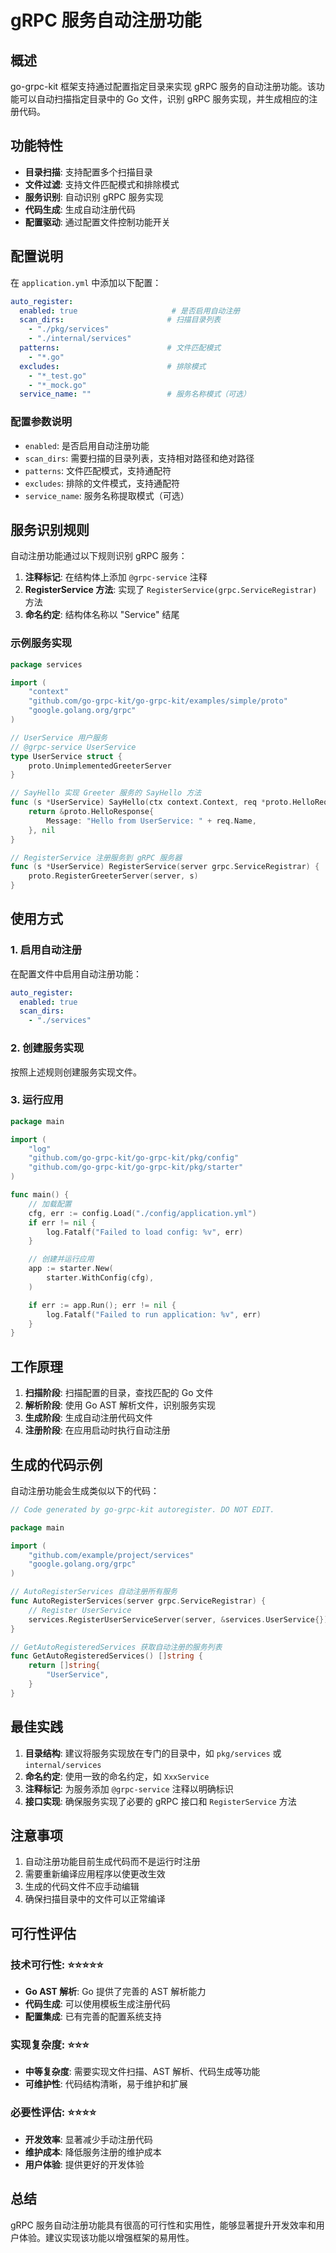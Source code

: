 # gRPC 服务自动注册功能

## 概述

go-grpc-kit 框架支持通过配置指定目录来实现 gRPC 服务的自动注册功能。该功能可以自动扫描指定目录中的 Go 文件，识别 gRPC 服务实现，并生成相应的注册代码。

## 功能特性

- **目录扫描**: 支持配置多个扫描目录
- **文件过滤**: 支持文件匹配模式和排除模式
- **服务识别**: 自动识别 gRPC 服务实现
- **代码生成**: 生成自动注册代码
- **配置驱动**: 通过配置文件控制功能开关

## 配置说明

在 `application.yml` 中添加以下配置：

```yaml
auto_register:
  enabled: true                     # 是否启用自动注册
  scan_dirs:                       # 扫描目录列表
    - "./pkg/services"
    - "./internal/services"
  patterns:                        # 文件匹配模式
    - "*.go"
  excludes:                        # 排除模式
    - "*_test.go"
    - "*_mock.go"
  service_name: ""                 # 服务名称模式（可选）
```

### 配置参数说明

- `enabled`: 是否启用自动注册功能
- `scan_dirs`: 需要扫描的目录列表，支持相对路径和绝对路径
- `patterns`: 文件匹配模式，支持通配符
- `excludes`: 排除的文件模式，支持通配符
- `service_name`: 服务名称提取模式（可选）

## 服务识别规则

自动注册功能通过以下规则识别 gRPC 服务：

1. **注释标记**: 在结构体上添加 `@grpc-service` 注释
2. **RegisterService 方法**: 实现了 `RegisterService(grpc.ServiceRegistrar)` 方法
3. **命名约定**: 结构体名称以 "Service" 结尾

### 示例服务实现

```go
package services

import (
    "context"
    "github.com/go-grpc-kit/go-grpc-kit/examples/simple/proto"
    "google.golang.org/grpc"
)

// UserService 用户服务
// @grpc-service UserService
type UserService struct {
    proto.UnimplementedGreeterServer
}

// SayHello 实现 Greeter 服务的 SayHello 方法
func (s *UserService) SayHello(ctx context.Context, req *proto.HelloRequest) (*proto.HelloResponse, error) {
    return &proto.HelloResponse{
        Message: "Hello from UserService: " + req.Name,
    }, nil
}

// RegisterService 注册服务到 gRPC 服务器
func (s *UserService) RegisterService(server grpc.ServiceRegistrar) {
    proto.RegisterGreeterServer(server, s)
}
```

## 使用方式

### 1. 启用自动注册

在配置文件中启用自动注册功能：

```yaml
auto_register:
  enabled: true
  scan_dirs:
    - "./services"
```

### 2. 创建服务实现

按照上述规则创建服务实现文件。

### 3. 运行应用

```go
package main

import (
    "log"
    "github.com/go-grpc-kit/go-grpc-kit/pkg/config"
    "github.com/go-grpc-kit/go-grpc-kit/pkg/starter"
)

func main() {
    // 加载配置
    cfg, err := config.Load("./config/application.yml")
    if err != nil {
        log.Fatalf("Failed to load config: %v", err)
    }

    // 创建并运行应用
    app := starter.New(
        starter.WithConfig(cfg),
    )

    if err := app.Run(); err != nil {
        log.Fatalf("Failed to run application: %v", err)
    }
}
```

## 工作原理

1. **扫描阶段**: 扫描配置的目录，查找匹配的 Go 文件
2. **解析阶段**: 使用 Go AST 解析文件，识别服务实现
3. **生成阶段**: 生成自动注册代码文件
4. **注册阶段**: 在应用启动时执行自动注册

## 生成的代码示例

自动注册功能会生成类似以下的代码：

```go
// Code generated by go-grpc-kit autoregister. DO NOT EDIT.

package main

import (
    "github.com/example/project/services"
    "google.golang.org/grpc"
)

// AutoRegisterServices 自动注册所有服务
func AutoRegisterServices(server grpc.ServiceRegistrar) {
    // Register UserService
    services.RegisterUserServiceServer(server, &services.UserService{})
}

// GetAutoRegisteredServices 获取自动注册的服务列表
func GetAutoRegisteredServices() []string {
    return []string{
        "UserService",
    }
}
```

## 最佳实践

1. **目录结构**: 建议将服务实现放在专门的目录中，如 `pkg/services` 或 `internal/services`
2. **命名约定**: 使用一致的命名约定，如 `XxxService`
3. **注释标记**: 为服务添加 `@grpc-service` 注释以明确标识
4. **接口实现**: 确保服务实现了必要的 gRPC 接口和 `RegisterService` 方法

## 注意事项

1. 自动注册功能目前生成代码而不是运行时注册
2. 需要重新编译应用程序以使更改生效
3. 生成的代码文件不应手动编辑
4. 确保扫描目录中的文件可以正常编译

## 可行性评估

### 技术可行性: ⭐⭐⭐⭐⭐

- **Go AST 解析**: Go 提供了完善的 AST 解析能力
- **代码生成**: 可以使用模板生成注册代码
- **配置集成**: 已有完善的配置系统支持

### 实现复杂度: ⭐⭐⭐

- **中等复杂度**: 需要实现文件扫描、AST 解析、代码生成等功能
- **可维护性**: 代码结构清晰，易于维护和扩展

### 必要性评估: ⭐⭐⭐⭐

- **开发效率**: 显著减少手动注册代码
- **维护成本**: 降低服务注册的维护成本
- **用户体验**: 提供更好的开发体验

## 总结

gRPC 服务自动注册功能具有很高的可行性和实用性，能够显著提升开发效率和用户体验。建议实现该功能以增强框架的易用性。